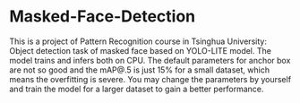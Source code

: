 # Masked-Face-Detection
This is a project of Pattern Recognition course in Tsinghua University: Object detection task of masked face based on YOLO-LITE model. The model trains and infers both on CPU. The default parameters for anchor box are not so good and the mAP@.5 is just 15% for a small dataset, which means the overfitting is severe. You may change the parameters by yourself and train the model for a larger dataset to gain a better performance.

